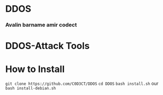 # DDOS

### Avalin barname amir codect


# DDOS-Attack Tools

# How to Install

```git clone https://github.com/C0D3CT/DDOS```
``cd DDOS``
``bash install.sh`` our ``bash install-debian.sh``
